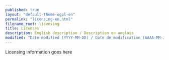 ```yaml
---
published: true
layout: "default-theme-ogpl-en"
permalink: "licensing-en.html"
filename_root: licensing
title: Licenses
description: English description / Description en anglais
modified: "Date modified (YYYY-MM-DD) / Date de modification (AAAA-MM-JJ)"
---
```


Licensing information goes here
